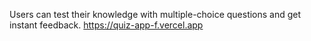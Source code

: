 Users can test their knowledge with multiple-choice questions and get instant feedback.
https://quiz-app-f.vercel.app
